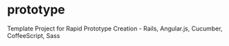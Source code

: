 # prototype
Template Project for Rapid Prototype Creation - Rails, Angular.js, Cucumber, CoffeeScript, Sass
